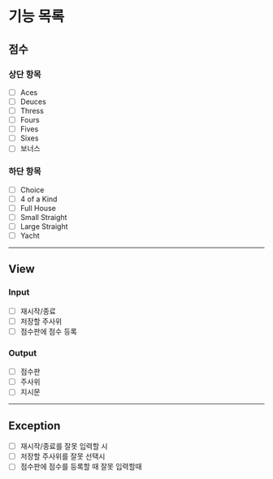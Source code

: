 # 기능 목록

## 점수

### 상단 항목

- [ ] Aces
- [ ] Deuces
- [ ] Thress
- [ ] Fours
- [ ] Fives
- [ ] Sixes
- [ ] 보너스

### 하단 항목

- [ ] Choice
- [ ] 4 of a Kind
- [ ] Full House
- [ ] Small Straight
- [ ] Large Straight
- [ ] Yacht

----

## View

### Input

- [ ] 재시작/종료
- [ ] 저장할 주사위
- [ ] 점수판에 점수 등록

### Output

- [ ] 점수판
- [ ] 주사위
- [ ] 지시문

---

## Exception

- [ ] 재시작/종료를 잘못 입력할 시
- [ ] 저장할 주사위를 잘못 선택시
- [ ] 점수판에 점수를 등록할 때 잘못 입력할때
